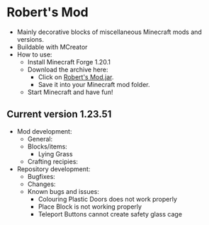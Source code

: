 # Robert's Mod

- Mainly decorative blocks of miscellaneous Minecraft mods and versions.
- Buildable with MCreator
- How to use:
  - Install Minecraft Forge 1.20.1
  - Download the archive here:
    - Click on [Robert's Mod.jar](https://github.com/DerRobert-28/RobertsMod/releases/download/v1.23.43/RobertsMod.jar). 
	- Save it into your Minecraft mod folder.
  - Start Minecraft and have fun!

## Current version 1.23.51

- Mod development:
  - General:
  - Blocks/items:
    - Lying Grass
  - Crafting recipies:
- Repository development:
  - Bugfixes:
  - Changes:
  - Known bugs and issues:
    - Colouring Plastic Doors does not work properly
    - Place Block is not working properly
    - Teleport Buttons cannot create safety glass cage
